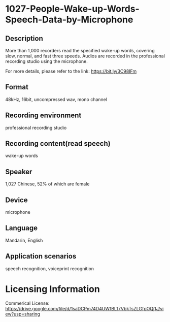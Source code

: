 # 1027-People-Wake-up-Words-Speech-Data-by-Microphone


## Description
More than 1,000 recorders read the specified wake-up words, covering slow, normal, and fast three speeds. Audios are recorded in the professional recording studio using the microphone.

For more details, please refer to the link: https://bit.ly/3C98IFm

## Format
48kHz, 16bit, uncompressed wav, mono channel

## Recording environment
professional recording studio

## Recording content(read speech)
wake-up words

## Speaker
1,027 Chinese, 52% of which are female

## Device
microphone

## Language
Mandarin, English

## Application scenarios
speech recognition, voiceprint recognition

# Licensing Information
Commerical License: https://drive.google.com/file/d/1saDCPm74D4UWfBL17VbkTsZLGfpOQj1J/view?usp=sharing
